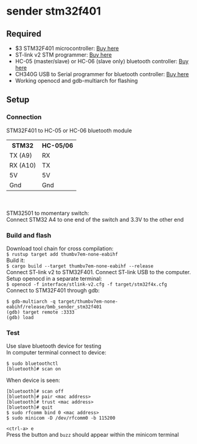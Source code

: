 # sender stm32f401
## Required
<ul>
<li>$3 STM32F401 microcontroller: <a href=https://www.aliexpress.com/item/4001113377360.html>Buy here</a></li>
<li>ST-link v2 STM programmer: <a href=https://www.aliexpress.com/item/32790611727.html>Buy here</a></li>
<li>HC-05 (master/slave) or HC-06 (slave only) bluetooth controller: <a href=https://www.aliexpress.com/item/32340945238.html>Buy here</a></li>
<li>CH340G USB to Serial programmer for bluetooth controller: <a href=https://www.aliexpress.com/item/32809304504.html>Buy here</a></li>
<li>Working openocd and gdb-multiarch for flashing</li>
</ul>

## Setup

### Connection
STM32F401 to HC-05 or HC-06 bluetooth module<br>
<table>
<tr> <th>STM32</th> <th>HC-05/06</th> </tr>
<tr> <td>TX (A9)</td> <td>RX</td> </tr>
<tr> <td>RX (A10)</td> <td>TX</td> </tr>
<tr> <td>5V</td> <td>5V</td> </tr>
<tr> <td>Gnd</td> <td>Gnd</td> </tr>
</table>
<br>
<br>
STM32501 to momentary switch:<br>
Connect STM32 A4 to one end of the switch and 3.3V to the other end<br>

### Build and flash
Download tool chain for cross compilation:<br>
`$ rustup target add thumbv7em-none-eabihf`<br>
Build it:<br>
`$ cargo build --target thumbv7em-none-eabihf --release`<br>
Connect ST-link v2 to STM32F401. Connect ST-link USB to the computer.  Setup openocd in a separate terminal:<br>
`$ openocd -f interface/stlink-v2.cfg -f target/stm32f4x.cfg`<br>
Connect to STM32F401 through gdb:<br>
```
$ gdb-multiarch -q target/thumbv7em-none-eabihf/release/bmb_sender_stm32f401
(gdb) target remote :3333
(gdb) load
```

### Test
Use slave bluetooth device for testing<br>
In computer terminal connect to device:<br>
```
$ sudo bluetoothctl
[bluetooth]# scan on
```
When device is seen:<br>
```
[bluetooth]# scan off
[bluetooth]# pair <mac address>
[bluetooth]# trust <mac address>
[bluetooth]# quit
$ sudo rfcomm bind 0 <mac address>
$ sudo minicom -D /dev/rfcomm0 -b 115200
```
`<ctrl-a> e`<br>
Press the button and `buzz` should appear within the minicom terminal

